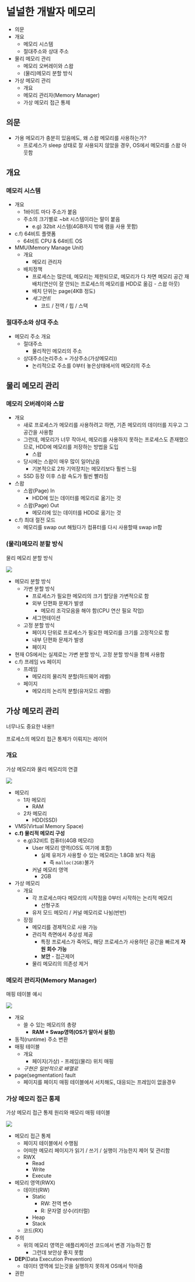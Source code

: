 # 널널한 개발자 메모리

- 의문
- 개요
  - 메모리 시스템
  - 절대주소와 상대 주소
- 물리 메모리 관리
  - 메모리 오버레이와 스왑
  - (물리)메모리 분할 방식
- 가상 메모리 관리
  - 개요
  - 메모리 관리자(Memory Manager)
  - 가상 메모리 접근 통제

## 의문

- 가용 메모리가 충분히 있음에도, 왜 스왑 메모리를 사용하는가?
  - 프로세스가 sleep 상태로 잘 사용되지 않았을 경우, OS에서 메모리를 스왑 아웃함

## 개요

### 메모리 시스템

- 개요
  - 1바이트 마다 주소가 붙음
  - 주소의 크기별로 ~bit 시스템이라는 말이 붙음
    - e.g) 32bit 시스템(4GB까지 밖에 램을 사용 못함)
- c.f) 64비트 플랫폼
  - 64비트 CPU & 64비트 OS
- MMU(Memory Manage Unit)
  - 개요
    - 메모리 관리자
  - 배치정책
    - 프로세스는 많은데, 메모리는 제한되므로, 메모리가 다 차면 메모리 공간 재배치(연산이 잘 안되는 프로세스의 메모리를 HDD로 옮김 - 스왑 아웃)
    - 배치 단위는 page(4KB 정도)
    - *세그먼트*
      - 코드 / 전역 / 힙 / 스택

### 절대주소와 상대 주소

- 메모리 주소 개요
  - 절대주소
    - 물리적인 메모리의 주소
  - 상대주소(논리주소 = 가상주소(가상메모리))
    - 논리적으로 주소를 0부터 놓은상태에서의 메모리의 주소

## 물리 메모리 관리

### 메모리 오버레이와 스왑

- 개요
  - 새로 프로세스가 메모리를 사용하려고 하면, 기존 메모리의 데이터를 지우고 그 공간을 사용함
  - 그런데, 메모리가 너무 작아서, 메모리를 사용하지 못하는 프로세스도 존재했으므로, HDD에 메모리를 저장하는 방법을 도입
    - 스왑
  - 당시에는 스왑이 매우 많이 일어났음
    - 기본적으로 2차 기억장치는 메모리보다 훨씬 느림
  - SSD 등장 이후 스왑 속도가 훨씬 빨라짐
- 스왑
  - 스왑(Page) In
    - HDD에 있는 데이터를 메모리로 옮기는 것
  - 스왑(Page) Out
    - 메모리에 있는 데이터를 HDD로 옮기는 것
- c.f) 최대 절전 모드
  - 메모리를 swap out 해뒀다가 컴퓨터를 다시 사용할때 swap in함

### (물리)메모리 분할 방식

물리 메모리 분할 방식

![](./images/memory/physical_memory_segmentation1.png)

- 메모리 분할 방식
  - 가변 분할 방식
    - 프로세스가 필요한 메모리의 크기 할당을 가변적으로 함
    - 외부 단편화 문제가 발생
      - 메모리 조각모음을 해야 함(CPU 연산 필요 작업)
    - 세그먼테이션
  - 고정 분할 방식
    - 페이지 단위로 프로세스가 필요한 메모리를 크기를 고정적으로 함
    - 내부 단편화 문제가 발생
    - 페이지
- 현재 OS에서는 실제로는 가변 분할 방식, 고정 분할 방식을 함께 사용함
- c.f) 프레임 vs 페이지
  - 프레임
    - 메모리의 물리적 분할(하드웨어 레벨)
  - 페이지
    - 메모리의 논리적 분할(유저모드 레벨)

## 가상 메모리 관리

너무나도 중요한 내용!!

프로세스의 메모리 접근 통제가 이뤄지는 레이어

### 개요

가상 메모리와 물리 메모리의 연결

![](./images/memory/physical_memory_and_virtual_memory1.png)

- 메모리
  - 1차 메모리
    - RAM
  - 2차 메모리
    - HDD(SSD)
- VMS(Virtual Memory Space)
- **c.f) 물리적 메모리 구성**
  - e.g)32비트 컴퓨터(4GB 메모리)
    - User 메모리 영역(OS도 여기에 포함)
      - 실제 유저가 사용할 수 있는 메모리는 1.8GB 보다 적음
        - 즉 `malloc(2GB)`불가
    - 커널 메모리 영역
      - 2GB
- 가상 메모리
  - 개요
    - 각 프로세스마다 메모리의 시작점을 0부터 시작하는 논리적 메모리
      - 선형구조
    - 유저 모드 메모리 / 커널 메모리로 나뉨(반반)
  - 장점
    - 메모리를 경제적으로 사용 가능
    - 관리적 측면에서 추상성 제공
      - 특정 프로세스가 죽어도, 해당 프로세스가 사용하던 공간을 빠르게 **자원 회수 가능**
      - **보안** - 접근제어
    - 물리 메모리의 의존성 제거

### 메모리 관리자(Memory Manager)

매핑 테이블 예시

![](./images/memory/mapping_table1.png)

- 개요
  - 쓸 수 있는 메모리의 총량
    - **RAM + Swap영역(OS가 알아서 설정)**
- 동적(runtime) 주소 변환
- 매핑 테이블
  - 개요
    - 페이지(가상) - 프레임(물리) 위치 매핑
  - *구현은 일반적으로 배열로*
- page(segmentation) fault
  - 페이지를 페이지 매핑 테이블에서 서치해도, 대응되는 프레임이 없을경우

### 가상 메모리 접근 통제

가상 메모리 접근 통제 원리와 매모리 매핑 테이블

![](./images/memory/memory_access_control1.png)

- 메모리 접근 통제
  - 페이지 테이블에서 수행됨
  - 어떠한 메모리 페이지가 읽기 / 쓰기 / 실행이 가능한지 제어 및 관리함
  - RWX
    - Read
    - Write
    - Execute
- 메모리 영역(RWX)
  - 데이터(RW)
    - Static
      - RW: 전역 변수
      - R: 문자열 상수(리터럴)
    - Heap
    - Stack
  - 코드(RX)
- 주의
  - 위의 메모리 영역은 애플리케이션 코드에서 변경 가능하긴 함
    - 그런데 보안상 좋지 못함
- **DEP**(Data Execution Prevention)
  - 데이터 영역에 있는것을 실행하지 못하게 OS에서 막아줌
- 권한
